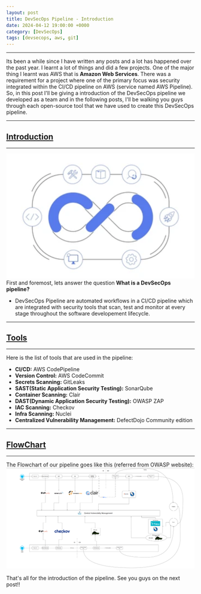 ```yaml
---
layout: post
title: DevSecOps Pipeline - Introduction
date: 2024-04-12 19:00:00 +0000
category: [DevSecOps]
tags: [devsecops, aws, git]
---
```


--- 
Its been a while since I have written any posts and a lot has happened over the past year. I learnt a lot of things and did a few projects. One of the major thing I learnt was AWS that is **Amazon Web Services**. There was a requirement for a project where one of the primary focus was security integrated within the CI/CD pipeline on AWS (service named AWS Pipeline). 
<br>
So, in this post I'll be giving a introduction of the DevSecOps pipeline we developed as a team and in the following posts, I'll be walking you guys through each open-source tool that we have used to create this DevSecOps pipeline.

---
## <ins> Introduction </ins>
---

![Cover](/assets/img/devsecops/cover.png)
First and foremost, lets answer the question **What is a DevSecOps pipeline?**
- DevSecOps Pipeline are automated workflows in a CI/CD pipeline which are integrated with security tools that scan, test and monitor at every stage throughout the software developement lifecycle.

---
## <ins>Tools</ins>
---
Here is the list of tools that are used in the pipeline:
- **CI/CD:** AWS CodePipeline
- **Version Control:** AWS CodeCommit
- **Secrets Scanning:** GitLeaks
- **SAST(Static Application Security Testing):** SonarQube
- **Container Scanning:** Clair
- **DAST(Dynamic Application Security Testing):** OWASP ZAP
- **IAC Scanning:** Checkov
- **Infra Scanning:** Nuclei
- **Centralized Vulnerability Management:** DefectDojo Community edition


---
## <ins> FlowChart</ins>
---
The Flowchart of our pipeline goes like this (referred from OWASP website):
![FlowChart](/assets/img/devsecops/flow.png)

That's all for the introduction of the pipeline. See you guys on the next post!!
